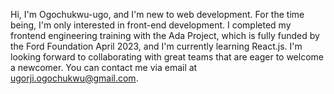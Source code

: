 Hi, I'm Ogochukwu-ugo, and I'm new to web development. For the time being, I'm only interested in front-end development.
I completed my frontend engineering training with the Ada Project, which is fully funded by the Ford Foundation April 2023, and I'm currently learning React.js. I'm looking forward to collaborating with great teams that are eager to welcome a newcomer.
You can contact me via email at ugorji.ogochukwu@gmail.com.

<!---
Ogochukwu-ugo/Ogochukwu-ugo is a ✨ special ✨ repository because its `README.md` (this file) appears on your GitHub profile.
You can click the Preview link to take a look at your changes.
--->
